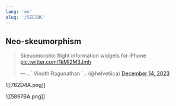 ```yaml
---
lang: 'en'
slug: '/5EE5BC'
---
```


## Neo-skeumorphism

<blockquote class="twitter-tweet">

<p lang="en" dir="ltr">

Skeuomorphic flight information widgets for iPhone <a href="https://t.co/1kMl2M3Jmh">pic.twitter.com/1kMl2M3Jmh</a>

</p>

&mdash; ˗ˏˋ Vinoth Ragunathan ˊˎ˗ (@helvetiica) <a href="https://twitter.com/helvetiica/status/1735375854933348367?ref_src=twsrc%5Etfw">December 14, 2023</a></blockquote>

![[762D4A.png]]

![[5897BA.png]]
